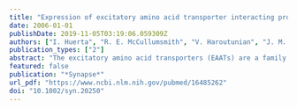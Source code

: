 ```yaml
---
title: "Expression of excitatory amino acid transporter interacting protein transcripts in the thalamus in schizophrenia"
date: 2006-01-01
publishDate: 2019-11-05T03:19:06.059309Z
authors: ["I. Huerta", "R. E. McCullumsmith", "V. Haroutunian", "J. M. Gimenez-Amaya", "J. H. Meador-Woodruff"]
publication_types: ["2"]
abstract: "The excitatory amino acid transporters (EAATs) are a family of plasma membrane proteins that maintain synaptic glutamate concentration by removing glutamate from the synaptic cleft. EAATs are expressed by glia (EAAT1 and EAAT2) and neurons (EAAT3 and EAAT4) throughout the brain. Glutamate reuptake is regulated, in part, by EAAT-interacting proteins that modulate subcellular localization and glutamate transport activity of the EAATs. Several lines of investigation support the hypothesis of glutamatergic abnormalities in schizophrenia. Previous work in our laboratory demonstrated increased expression of EAAT1 and EAAT2 transcripts in the thalamus, suggesting that alterations in synaptic glutamate levels may contribute to the pathophysiology of schizophrenia. Since EAAT-interacting proteins regulate EAAT function, directly impacting glutamatergic neurotransmission, we hypothesized that expression of EAAT-interacting proteins may also be altered in schizophrenia. Using in situ hybridization in subjects with schizophrenia and a comparison group, we detected increased expression of JWA and KIAA0302, molecules that regulate EAAT3 and EAAT4, respectively, in the thalamus in schizophrenia. In contrast, we did not find changes in the expression of transcripts for the EAAT2 and EAAT4 regulatory proteins GPS-1 and ARHGEF11. To address prior antipsychotic treatment in our schizophrenic subjects, we treated rats with haloperidol and clozapine for 4 weeks, and found changes in transcript expression of the EAAT-interacting proteins in clozapine-, but not haloperidol-, treated rats. These findings suggest that proteins associated with the regulation of glutamate reuptake may be abnormal in this illness, supporting the hypothesis of altered thalamic glutamatergic neurotransmission in schizophrenia."
featured: false
publication: "*Synapse*"
url_pdf: "https://www.ncbi.nlm.nih.gov/pubmed/16485262"
doi: "10.1002/syn.20250"
---
```


